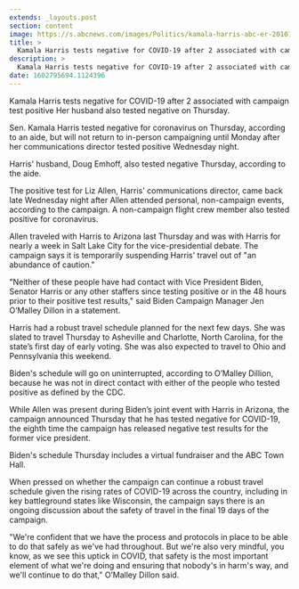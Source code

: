 ```yaml
--- 
extends: _layouts.post 
section: content 
image: https://s.abcnews.com/images/Politics/kamala-harris-abc-er-201013_1602629962175_hpMain_16x9_992.jpg 
title: > 
  Kamala Harris tests negative for COVID-19 after 2 associated with campaign test positive 
description: > 
  Kamala Harris tests negative for COVID-19 after 2 associated with campaign test positive Her husband also tested negative on Thursday.Sen. Kamala Harris tested negative for coronavirus on Thursday, according to an aide, but will not return to in-person campaigning until Monday after her communications director tested positive Wednesday night.Harris' husband, Doug Emhoff, also tested negative Thursday, according to the aide.The positive test for Liz Allen, Harris' communications director, came back late Wednesday night after Allen attended personal, non-campaign events, according to the campaign.While Allen was present during Biden’s joint event with Harris in Arizona, the campaign announced Thursday that he has tested negative for COVID-19, the eighth time the campaign has released negative test results for the former vice president. 
date: 1602795694.1124396 
--- 
```

Kamala Harris tests negative for COVID-19 after 2 associated with campaign test positive Her husband also tested negative on Thursday.

Sen. Kamala Harris tested negative for coronavirus on Thursday, according to an aide, but will not return to in-person campaigning until Monday after her communications director tested positive Wednesday night.

Harris' husband, Doug Emhoff, also tested negative Thursday, according to the aide.

The positive test for Liz Allen, Harris' communications director, came back late Wednesday night after Allen attended personal, non-campaign events, according to the campaign. A non-campaign flight crew member also tested positive for coronavirus.

Allen traveled with Harris to Arizona last Thursday and was with Harris for nearly a week in Salt Lake City for the vice-presidential debate. The campaign says it is temporarily suspending Harris' travel out of "an abundance of caution."

"Neither of these people have had contact with Vice President Biden, Senator Harris or any other staffers since testing positive or in the 48 hours prior to their positive test results," said Biden Campaign Manager Jen O’Malley Dillon in a statement.

Harris had a robust travel schedule planned for the next few days. She was slated to travel Thursday to Asheville and Charlotte, North Carolina, for the state’s first day of early voting. She was also expected to travel to Ohio and Pennsylvania this weekend.

Biden's schedule will go on uninterrupted, according to O’Malley Dillion, because he was not in direct contact with either of the people who tested positive as defined by the CDC.

While Allen was present during Biden’s joint event with Harris in Arizona, the campaign announced Thursday that he has tested negative for COVID-19, the eighth time the campaign has released negative test results for the former vice president.

Biden's schedule Thursday includes a virtual fundraiser and the ABC Town Hall.

When pressed on whether the campaign can continue a robust travel schedule given the rising rates of COVID-19 across the country, including in key battleground states like Wisconsin, the campaign says there is an ongoing discussion about the safety of travel in the final 19 days of the campaign.

"We're confident that we have the process and protocols in place to be able to do that safely as we've had throughout. But we're also very mindful, you know, as we see this uptick in COVID, that safety is the most important element of what we're doing and ensuring that nobody's in harm's way, and we'll continue to do that," O’Malley Dillon said.